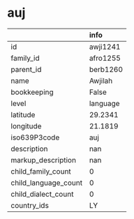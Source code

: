 # auj
|                      | info     |
|:---------------------|:---------|
| id                   | awji1241 |
| family_id            | afro1255 |
| parent_id            | berb1260 |
| name                 | Awjilah  |
| bookkeeping          | False    |
| level                | language |
| latitude             | 29.2341  |
| longitude            | 21.1819  |
| iso639P3code         | auj      |
| description          | nan      |
| markup_description   | nan      |
| child_family_count   | 0        |
| child_language_count | 0        |
| child_dialect_count  | 0        |
| country_ids          | LY       |
